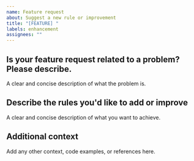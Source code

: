 ```yaml
---
name: Feature request
about: Suggest a new rule or improvement
title: "[FEATURE] "
labels: enhancement
assignees: ""
---
```


## Is your feature request related to a problem? Please describe.

A clear and concise description of what the problem is.

## Describe the rules you'd like to add or improve

A clear and concise description of what you want to achieve.

## Additional context

Add any other context, code examples, or references here.
